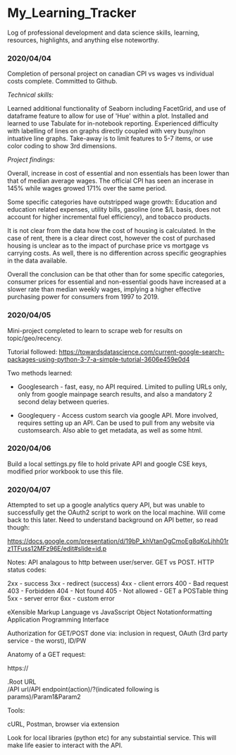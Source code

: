 # My_Learning_Tracker

Log of professional development and data science skills, learning, resources, highlights, and anything else noteworthy. 

### 2020/04/04

Completion of personal project on canadian CPI vs wages vs individual costs complete. Committed to Github.

*Technical skills:*

Learned additional functionality of Seaborn including FacetGrid, and use of dataframe feature to allow for use of 'Hue' within a plot. Installed and learned to use Tabulate for in-notebook reporting. Experienced difficulty with labelling of lines on graphs directly coupled with very busy/non intuative line graphs. Take-away is to limit features to 5-7 items, or use color coding to show 3rd dimensions.

*Project findings:*

Overall, increase in cost of essential and non essentials has been lower than that of median average wages. The official CPI has seen an incerase in 145% while wages growed 171% over the same period.

Some specific categories have outstripped wage growth: Education and education related expenses, utility bills, gasoline (one $/L basis, does not account for higher incremental fuel efficiency), and tobacco products.

It is not clear from the data how the cost of housing is calculated. In the case of rent, there is a clear direct cost, however the cost of purchased housing is unclear as to the impact of purchase price vs mortgage vs carrying costs. As well, there is no differention across specific geographies in the data available.

Overall the conclusion can be that other than for some specific categories, consumer prices for essential and non-essential goods have increased at a slower rate than median weekly wages, implying a higher effective purchasing power for consumers from 1997 to 2019.

### 2020/04/05

Mini-project completed to learn to scrape web for results on topic/geo/recency.

Tutorial followed: https://towardsdatascience.com/current-google-search-packages-using-python-3-7-a-simple-tutorial-3606e459e0d4

Two methods learned:

* Googlesearch - fast, easy, no API required. Limited to pulling URLs only, only from google mainpage search results, and also a mandatory 2 second delay between queries.

* Googlequery - Access custom search via google API. More involved, requires setting up an API. Can be used to pull from any website via customsearch. Also able to get metadata, as well as some html.

### 2020/04/06

Build a local settings.py file to hold private API and google CSE keys, modified prior workbook to use this file.

### 2020/04/07

Attempted to set up a google analytics query API, but was unable to successfully get the OAuth2 script to work on the local machine. Will come back to this later. Need to understand background on API better, so read though:

https://docs.google.com/presentation/d/19bP_khVtanOgCmoEg8qKoLjhh01rz1TFuss12MFz96E/edit#slide=id.p

Notes:
API analagous to http between user/server. GET vs POST.
HTTP status codes:

2xx - success
3xx - redirect (success)
4xx - client errors
400 - Bad request
403 - Forbidden
404 - Not found
405 - Not allowed - GET a POSTable thing
5xx - server error
6xx - custom error

eXensible Markup Language vs JavaSscript Object Notationformatting
Application Programming Interface

Authorization for GET/POST done via: inclusion in request, OAuth (3rd party service - the worst), ID/PW

Anatomy of a GET request:

https:// <div class = "text-blue mb-2">.Root URL</div>/API url/API endpoint(action)/?(indicated following is params)/Param1&Param2

Tools: 

cURL, Postman, browser via extension

Look for local libraries (python etc) for any substaintial service. This will make life easier to interact with the API.


